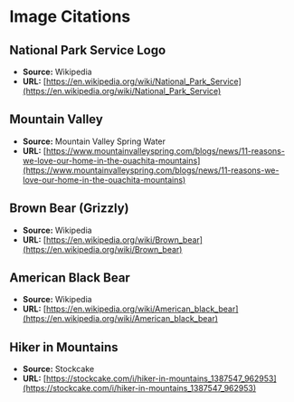 # Image Citations

## National Park Service Logo

*   **Source:** Wikipedia
*   **URL:** [https://en.wikipedia.org/wiki/National_Park_Service](https://en.wikipedia.org/wiki/National_Park_Service)

## Mountain Valley

*   **Source:** Mountain Valley Spring Water
*   **URL:** [https://www.mountainvalleyspring.com/blogs/news/11-reasons-we-love-our-home-in-the-ouachita-mountains](https://www.mountainvalleyspring.com/blogs/news/11-reasons-we-love-our-home-in-the-ouachita-mountains)

## Brown Bear (Grizzly)

*   **Source:** Wikipedia
*   **URL:** [https://en.wikipedia.org/wiki/Brown_bear](https://en.wikipedia.org/wiki/Brown_bear)

## American Black Bear

*   **Source:** Wikipedia
*   **URL:** [https://en.wikipedia.org/wiki/American_black_bear](https://en.wikipedia.org/wiki/American_black_bear)

## Hiker in Mountains

*   **Source:** Stockcake
*   **URL:** [https://stockcake.com/i/hiker-in-mountains_1387547_962953](https://stockcake.com/i/hiker-in-mountains_1387547_962953)
